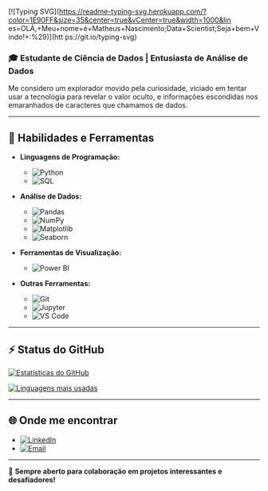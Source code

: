 [![Typing SVG](https://readme-typing-svg.herokuapp.com/?color=1E90FF&size=35&center=true&vCenter=true&width=1000&lin es=OLÁ,+Meu+nome+é+Matheus+Nascimento;Data+Scientist;Seja+bem+Vindo!+:%29)](htt ps://git.io/typing-svg)

### 🎓 Estudante de Ciência de Dados | Entusiasta de Análise de Dados

Me considero um explorador movido pela curiosidade, viciado em tentar usar a tecnologia para revelar o valor oculto, e informações escondidas nos emaranhados de caracteres que chamamos de dados.

---

## 🔧 Habilidades e Ferramentas

- **Linguagens de Programação:**
  - ![Python](https://img.shields.io/badge/-Python-3776AB?style=for-the-badge&logo=python&logoColor=white)
  - ![SQL](https://img.shields.io/badge/-SQL-4479A1?style=for-the-badge&logo=postgresql&logoColor=white)

- **Análise de Dados:**
  - ![Pandas](https://img.shields.io/badge/-Pandas-150458?style=for-the-badge&logo=pandas&logoColor=white)
  - ![NumPy](https://img.shields.io/badge/-NumPy-013243?style=for-the-badge&logo=numpy&logoColor=white)
  - ![Matplotlib](https://img.shields.io/badge/-Matplotlib-ffffff?style=for-the-badge&logo=matplotlib&logoColor=black)
  - ![Seaborn](https://img.shields.io/badge/-Seaborn-3776AB?style=for-the-badge&logo=python&logoColor=white)

- **Ferramentas de Visualização:**
  - ![Power BI](https://img.shields.io/badge/-Power%20BI-F2C811?style=for-the-badge&logo=power-bi&logoColor=black)

- **Outras Ferramentas:**
  - ![Git](https://img.shields.io/badge/-Git-F05032?style=for-the-badge&logo=git&logoColor=white)
  - ![Jupyter](https://img.shields.io/badge/-Jupyter-F37626?style=for-the-badge&logo=jupyter&logoColor=white)
  - ![VS Code](https://img.shields.io/badge/-VS%20Code-007ACC?style=for-the-badge&logo=visual-studio-code&logoColor=white)

---

## ⚡ Status do GitHub

[![Estatísticas do GitHub](https://github-readme-stats.vercel.app/api?username=matheus-nascimento-angelo&show_icons=true&theme=radical)](https://github.com/seu-usuario)

[![Linguagens mais usadas](https://github-readme-stats.vercel.app/api/top-langs/?username=matheus-nascimento-angelo&layout=compact&theme=radical)](https://github.com/seu-usuario)

---

## 🌐 Onde me encontrar

- [![LinkedIn](https://img.shields.io/badge/-LinkedIn-0A66C2?style=for-the-badge&logo=linkedin&logoColor=white)](https://www.linkedin.com/in/matheus-nascimento-b24706208/)
- [![Email](https://img.shields.io/badge/-Email-D14836?style=for-the-badge&logo=gmail&logoColor=white)](mailto:matheus.angelo98@hotmail.com)

---

🚀 **Sempre aberto para colaboração em projetos interessantes e desafiadores!**
